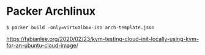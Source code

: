 Packer Archlinux
================
    $ packer build -only=virtualbox-iso arch-template.json



https://fabianlee.org/2020/02/23/kvm-testing-cloud-init-locally-using-kvm-for-an-ubuntu-cloud-image/
